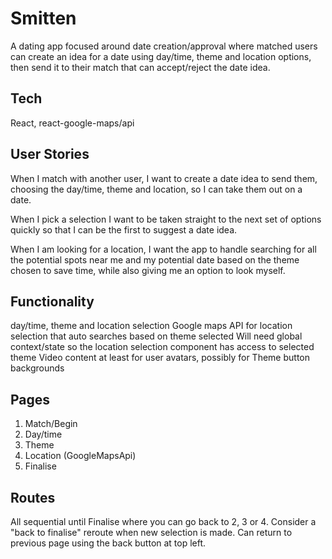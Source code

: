 # Smitten
A dating app focused around date creation/approval where matched users can create an idea for a date using day/time, theme and location options, then send it to their match that can accept/reject the date idea.

## Tech
React, react-google-maps/api

## User Stories
When I match with another user, I want to create a date idea to send them, choosing the day/time, theme and location, so I can take them out on a date.

When I pick a selection I want to be taken straight to the next set of options quickly so that I can be the first to suggest a date idea.

When I am looking for a location, I want the app to handle searching for all the potential spots near me and my potential date based on the theme chosen to save time, while also giving me an option to look myself.

## Functionality
day/time, theme and location selection
Google maps API for location selection that auto searches based on theme selected
Will need global context/state so the location selection component has access to selected theme
Video content at least for user avatars, possibly for Theme button backgrounds

## Pages
1) Match/Begin
2) Day/time
3) Theme
4) Location (GoogleMapsApi)
5) Finalise

## Routes
All sequential until Finalise where you can go back to 2, 3 or 4. Consider a "back to finalise" reroute when new selection is made. Can return to previous page using the back button at top left.